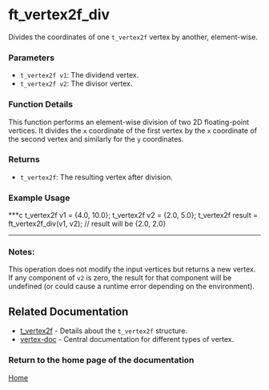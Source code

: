 # ft_vertex2f_div
Divides the coordinates of one `t_vertex2f` vertex by another, element-wise.

### Parameters
- `t_vertex2f v1`: The dividend vertex.
- `t_vertex2f v2`: The divisor vertex.

### Function Details
This function performs an element-wise division of two 2D floating-point vertices. It divides the `x` coordinate of the first vertex by the `x` coordinate of the second vertex and similarly for the `y` coordinates.

### Returns
- `t_vertex2f`: The resulting vertex after division.

### Example Usage
***c
t_vertex2f v1 = {4.0, 10.0};
t_vertex2f v2 = {2.0, 5.0};
t_vertex2f result = ft_vertex2f_div(v1, v2);
// result will be {2.0, 2.0}
***

### Notes:
This operation does not modify the input vertices but returns a new vertex. If any component of `v2` is zero, the result for that component will be undefined (or could cause a runtime error depending on the environment).

## Related Documentation
- [t_vertex2f](./t_vertex2f.md) - Details about the `t_vertex2f` structure.
- [vertex-doc](../vertex-doc.md) - Central documentation for different types of vertex.

### Return to the home page of the documentation
[Home](../../home.md)
